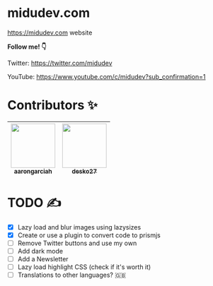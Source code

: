 # midudev.com
https://midudev.com website

**Follow me! 👇**

Twitter: https://twitter.com/midudev

YouTube: https://www.youtube.com/c/midudev?sub_confirmation=1


# Contributors ✨

[//]: contributors

| [<img src="https://avatars0.githubusercontent.com/u/7225802?v=4" width="100px;"/><br /><sub><b>aarongarciah</b></sub>](https://github.com/aarongarciah)<br />| [<img src="https://avatars1.githubusercontent.com/u/4168389?v=4" width="100px;"/><br /><sub><b>desko27</b></sub>](https://github.com/desko27)<br /> |
| :-: | :-: |

[//]: contributors

# TODO ✍️
- [x] Lazy load and blur images using lazysizes
- [x] Create or use a plugin to convert code to prismjs
- [ ] Remove Twitter buttons and use my own
- [ ] Add dark mode
- [ ] Add a Newsletter
- [ ] Lazy load highlight CSS (check if it's worth it)
- [ ] Translations to other languages? 🇬🇧
